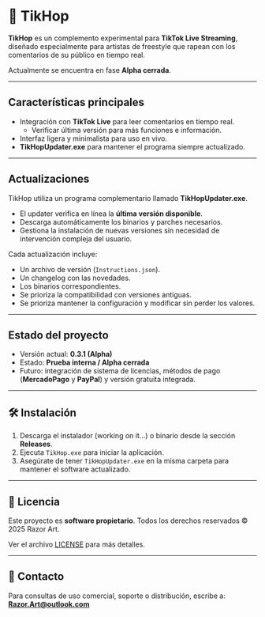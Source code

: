 # 🎤 TikHop

**TikHop** es un complemento experimental para **TikTok Live Streaming**, diseñado especialmente para artistas de freestyle que rapean con los comentarios de su público en tiempo real.

Actualmente se encuentra en fase **Alpha cerrada**.

---

## Características principales

* Integración con **TikTok Live** para leer comentarios en tiempo real.
   * Verificar última versión para más funciones e información.
* Interfaz ligera y minimalista para uso en vivo.
* **TikHopUpdater.exe** para mantener el programa siempre actualizado.

---

## Actualizaciones

TikHop utiliza un programa complementario llamado **TikHopUpdater.exe**.

* El updater verifica en línea la **última versión disponible**.
* Descarga automáticamente los binarios y parches necesarios.
* Gestiona la instalación de nuevas versiones sin necesidad de intervención compleja del usuario.

Cada actualización incluye:

* Un archivo de versión (`Instructions.json`).
* Un changelog con las novedades.
* Los binarios correspondientes.
* Se prioriza la compatibilidad con versiones antiguas.
* Se prioriza mantener la configuración y modificar sin perder los valores.

---

## Estado del proyecto

* Versión actual: **0.3.1 (Alpha)**
* Estado: **Prueba interna / Alpha cerrada**
* Futuro: integración de sistema de licencias, métodos de pago (**MercadoPago** y **PayPal**) y versión gratuita integrada.

---

## 🛠️ Instalación

1. Descarga el instalador (working on it...) o binario desde la sección **Releases**.
2. Ejecuta `TikHop.exe` para iniciar la aplicación.
3. Asegúrate de tener `TikHopUpdater.exe` en la misma carpeta para mantener el software actualizado.

---

## 📜 Licencia

Este proyecto es **software propietario**.
Todos los derechos reservados © 2025 Razor Art.

Ver el archivo [LICENSE](./LICENSE) para más detalles.

---

## 📧 Contacto

Para consultas de uso comercial, soporte o distribución, escribe a:
**[Razor.Art@outlook.com](mailto:Razor.Art@outlook.com)**
